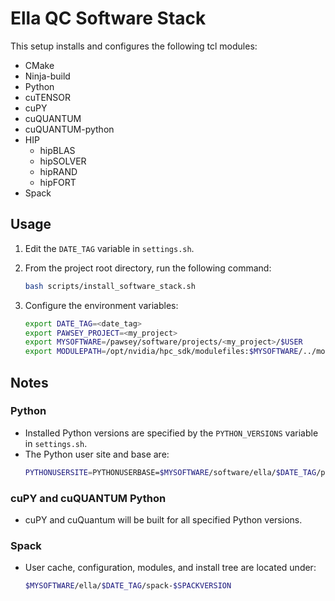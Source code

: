 # Ella QC Software Stack

This setup installs and configures the following tcl modules:

* CMake
* Ninja-build
* Python
* cuTENSOR
* cuPY
* cuQUANTUM
* cuQUANTUM-python
* HIP
	- hipBLAS
	- hipSOLVER
	- hipRAND
	- hipFORT
* Spack

## Usage

1. Edit the `DATE_TAG` variable in `settings.sh`.
2. From the project root directory, run the following command:

    ```bash
    bash scripts/install_software_stack.sh
    ```

3. Configure the environment variables:

    ```bash
    export DATE_TAG=<date_tag>
    export PAWSEY_PROJECT=<my_project>
    export MYSOFTWARE=/pawsey/software/projects/<my_project>/$USER
    export MODULEPATH=/opt/nvidia/hpc_sdk/modulefiles:$MYSOFTWARE/../modules/$DATE_TAG:$MODULEPATH
    ```

## Notes

### Python
* Installed Python versions are specified by the `PYTHON_VERSIONS` variable in `settings.sh`.
* The Python user site and base are:
    ```bash
    PYTHONUSERSITE=PYTHONUSERBASE=$MYSOFTWARE/software/ella/$DATE_TAG/python-$PYTHON_VERSION
    ```

### cuPY and cuQUANTUM Python
* cuPY and cuQuantum will be built for all specified Python versions.

### Spack
* User cache, configuration, modules, and install tree are located under:
    ```bash
    $MYSOFTWARE/ella/$DATE_TAG/spack-$SPACKVERSION
    ```
